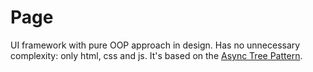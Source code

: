 # Page
UI framework with pure OOP approach in design.  Has no unnecessary complexity: only html, css and js. It's based on the [Async Tree Pattern](https://github.com/Guseyn/async-tree-patern/blob/master/Async_Tree_Patern.pdf).
